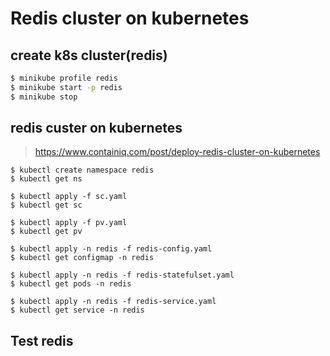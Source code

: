 # Redis cluster on kubernetes

## create k8s cluster(redis)

```sh
$ minikube profile redis
$ minikube start -p redis
$ minikube stop
```

## redis custer on kubernetes

> https://www.containiq.com/post/deploy-redis-cluster-on-kubernetes

```
$ kubectl create namespace redis
$ kubectl get ns

$ kubectl apply -f sc.yaml
$ kubectl get sc

$ kubectl apply -f pv.yaml
$ kubectl get pv

$ kubectl apply -n redis -f redis-config.yaml
$ kubectl get configmap -n redis

$ kubectl apply -n redis -f redis-statefulset.yaml
$ kubectl get pods -n redis

$ kubectl apply -n redis -f redis-service.yaml
$ kubectl get service -n redis
```

## Test redis

```

```
